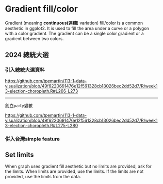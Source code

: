 # Gradient fill/color

Gradient (meaning **continuous(連續)** variation) fill/color is a common aesthetic in ggplot2. It is used to fill the area under a curve or a polygon with a color gradient. The gradient can be a single color gradient or a gradient between two colors. 

## 2024 總統大選

### 引入總統大選資料

<https://github.com/tpemartin/113-1-data-visualization/blob/49f6220691476e12f561328cb13026bec2dd52d7/R/week13-election-choropleth.R#L266-L273>

***

創立party變數

<https://github.com/tpemartin/113-1-data-visualization/blob/49f6220691476e12f561328cb13026bec2dd52d7/R/week13-election-choropleth.R#L275-L280>

### 併入台灣simple feature





## Set limits

When graph uses gradient fill aesthetic but no limits are provided, ask for the limits. When limits are provided, use the limits. If the limits are not provided, use the limits from the data. 


